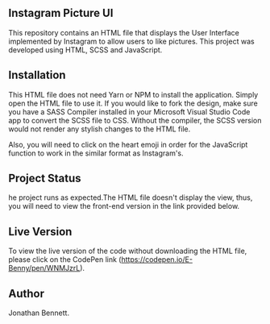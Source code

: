 ## Instagram Picture UI
This repository contains an HTML file that displays the User Interface implemented by Instagram to allow users to like pictures. This project was developed using HTML, SCSS and JavaScript. 

## Installation
This HTML file does not need Yarn or NPM to install the application. Simply open the HTML file to use it. If you would like to fork the design, make sure you have a SASS Compiler installed in your Microsoft Visual Studio Code app to convert the SCSS file to CSS. Without the compiler, the SCSS version would not render any stylish changes to the HTML file. 

Also, you will need to click on the heart emoji in order for the JavaScript function to work in the similar format as Instagram's.

## Project Status
he project runs as expected.The HTML file doesn't display the view, thus, you will need to view the front-end version in the link provided below.

## Live Version
To view the live version of the code without downloading the HTML file, please click on the CodePen link (https://codepen.io/E-Benny/pen/WNMJzrL).

## Author 
Jonathan Bennett.